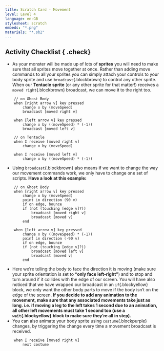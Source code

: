 ```yaml
---
title: Scratch Card - Movement
level: Level 4
language: en-GB
stylesheet: scratch
embeds: "*.png"
materials: "*.sb2"
...
```


## Activity Checklist { .check}

+ As your monster will be made up of lots of **sprites** you will need to make sure that all sprites move together at once. Rather than adding move commands to all your sprites you can simply attach your controls to your body sprite and use `broadcast`{.blockbrown} to control any other sprite. When our **Tentacle sprite** (or any other sprite for that matter!) receives a `moved right`{.blockbrown} broadcast, we can move it to the right too.
```blocks
	// on Ghost Body
	when [right arrow v] key pressed
		change x by (moveSpeed)
		broadcast [moved right v]

	when [left arrow v] key pressed
		change x by ((moveSpeed) * (-1))
		broadcast [moved left v]
```
```blocks
	// on Tentacle
	when I receive [moved right v]
		change x by (moveSpeed)

	when I receive [moved left v]
		change x by ((moveSpeed) * (-1))
```
+ Using `broadcast`{.blockbrown} also means if we want to change the way our movement commands work, we only have to change one set of scripts. **Have a look at this example:**
```blocks
	// on Ghost Body
	when [right arrow v] key pressed
		change x by (moveSpeed)
		point in direction (90 v)
		if on edge, bounce
		if (not (touching [edge v]?))
			broadcast [moved right v]
			broadcast [moved v]
		end

	when [left arrow v] key pressed
		change x by ((moveSpeed) * (-1))
		point in direction (-90 v)
		if on edge, bounce
		if (not (touching [edge v]?))
			broadcast [moved left v]
			broadcast [moved v]
		end
```
+ Here we’re telling the body to face the direction it is moving (make sure your sprite orientation is set to **“only face left-right”**) and to stop and turn around if it collides with the edge of our screen. You will have also noticed that we have wrapped our broadcast in an `if`{.blockyellow} block, we only want the other body parts to move if the body isn’t on the edge of the screen. **If you decide to add any animation to the movement, make sure that any associated movements take just as long. i.e. if moving a leg to the left takes 1 second due to an animation, all other left movements must take 1 second too (use a `wait`{.blockyellow} block to make sure they’re all in step).**
+ You can also animate your body sprite using `costume`{.blockpurple} changes, by triggering the change every time a movement broadcast is received.
```blocks
	when I receive [moved right v]
		next costume
```
